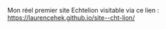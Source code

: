 Mon réel premier site Echtelion visitable via ce lien :
https://laurencehek.github.io/site--cht-lion/
